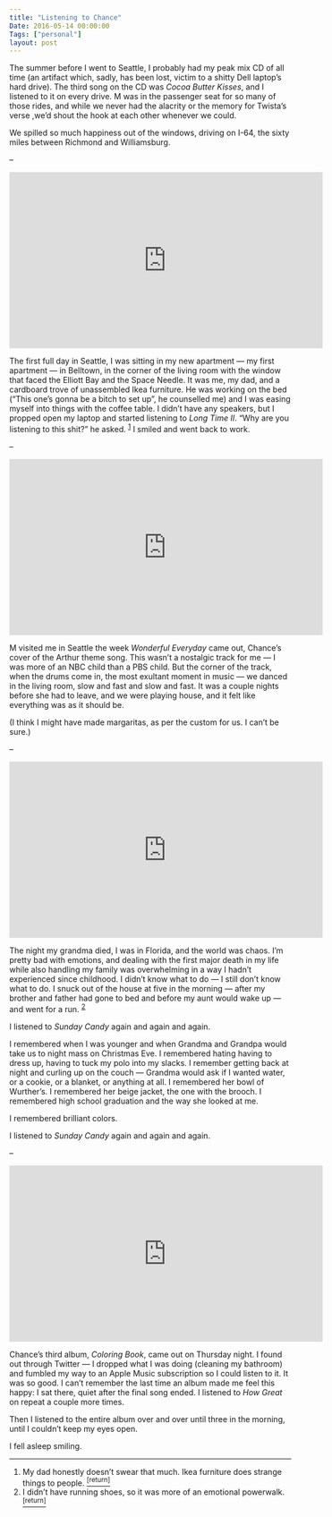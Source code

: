 ```yaml
---
title: "Listening to Chance"
Date: 2016-05-14 00:00:00
Tags: ["personal"]
layout: post
---
```


<p>The summer before I went to Seattle, I probably had my peak mix CD of all time (an artifact which, sadly, has been lost, victim to a shitty Dell laptop’s hard drive).  The third song on the CD was <em>Cocoa Butter Kisses</em>, and I listened to it on every drive.  M was in the passenger seat for so many of those rides, and while we never had the alacrity or the memory for Twista’s verse ,we’d shout the hook at each other whenever we could.</p>


<p>We spilled so much happiness out of the windows, driving on I-64, the sixty miles between Richmond and Williamsburg.</p>


<p>–</p>


<iframe allowfullscreen="" frameborder="0" height="315" src="https://www.youtube.com/embed/N5c-NQlqbcQ" width="560"></iframe>


<p>The first full day in Seattle, I was sitting in my new apartment — my first apartment — in Belltown, in the corner of the living room with the window that faced the Elliott Bay and the Space Needle.  It was me, my dad, and a cardboard trove of unassembled Ikea furniture.  He was working on the bed (“This one’s gonna be a bitch to set up”, he counselled me) and I was easing myself into things with the coffee table.  I didn’t have any speakers, but I propped open my laptop and started listening to <em>Long Time II</em>. “Why are you listening to this shit?” he asked. <sup class="footnote-ref" id="fnref:1"><a href="#fn:1" rel="footnote">1</a></sup>  I smiled and went back to work.</p>


<p>–</p>


<iframe allowfullscreen="" frameborder="0" height="315" src="https://www.youtube.com/embed/lTkmSKzT3xM" width="560"></iframe>


<p>M visited me in Seattle the week <em>Wonderful Everyday</em> came out, Chance’s cover of the Arthur theme song.  This wasn’t a nostalgic track for me — I was more of an NBC child than a PBS child.  But the corner of the track, when the drums come in, the most exultant moment in music — we danced in the living room, slow and fast and slow and fast. It was a couple nights before she had to leave, and we were playing house, and it felt like everything was as it should be.</p>


<p>(I think I might have made margaritas, as per the custom for us.  I can’t be sure.)</p>


<p>–</p>


<iframe allowfullscreen="" frameborder="0" height="315" src="https://www.youtube.com/embed/-knXBsbZRJA" width="560"></iframe>


<p>The night my grandma died, I was in Florida, and the world was chaos.  I’m pretty bad with emotions, and dealing with the first major death in my life while also handling my family was overwhelming in a way I hadn’t experienced since childhood.  I didn’t know what to do — I still don’t know what to do.  I snuck out of the house at five in the morning — after my brother and father had gone to bed and before my aunt would wake up — and went for a run. <sup class="footnote-ref" id="fnref:2"><a href="#fn:2" rel="footnote">2</a></sup></p>


<p>I listened to <em>Sunday Candy</em> again and again and again.</p>


<p>I remembered when I was younger and when Grandma and Grandpa would take us to night mass on Christmas Eve.  I remembered hating having to dress up, having to tuck my polo into my slacks.  I remember getting back at night and curling up on the couch — Grandma would ask if I wanted water, or a cookie, or a blanket, or anything at all. I remembered her bowl of Wurther’s.  I remembered her beige jacket, the one with the brooch. I remembered high school graduation and the way she looked at me.</p>


<p>I remembered brilliant colors.</p>


<p>I listened to <em>Sunday Candy</em> again and again and again.</p>


<p>–</p>


<iframe allowfullscreen="" frameborder="0" height="315" src="https://www.youtube.com/embed/tI4W-Gzfh08" width="560"></iframe>


<p>Chance’s third album, <em>Coloring Book</em>, came out on Thursday night.  I found out through Twitter — I dropped what I was doing (cleaning my bathroom) and fumbled my way to an Apple Music subscription so I could listen to it.  It was so good. I can’t remember the last time an album made me feel this happy: I sat there, quiet after the final song ended.  I listened to <em>How Great</em> on repeat a couple more times.</p>


<p>Then I listened to the entire album over and over until three in the morning, until I couldn’t keep my eyes open.</p>


<p>I fell asleep smiling.</p>


<div class="footnotes">
<hr/>
<ol>
<li id="fn:1">My dad  honestly doesn’t swear that much.  Ikea furniture does strange things to people.
 <a class="footnote-return" href="#fnref:1"><sup>[return]</sup></a></li>
<li id="fn:2">I didn’t have running shoes, so it was more of an emotional powerwalk.
 <a class="footnote-return" href="#fnref:2"><sup>[return]</sup></a></li>
</ol>
</div>
	